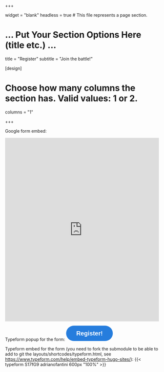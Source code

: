 +++

widget = "blank"
headless = true  # This file represents a page section.

# ... Put Your Section Options Here (title etc.) ...
title = "Register"
subtitle = "Join the battle!"

[design]
  # Choose how many columns the section has. Valid values: 1 or 2.
  columns = "1"

+++

Google form embed:
<iframe src="https://docs.google.com/forms/d/e/1FAIpQLSdkYB8QudLGuyP3uIs5921ae7I67jZbELQmBXcUwFV0k9UTnw/viewform?embedded=true" width="100%" height="600" frameborder="0" marginheight="0" marginwidth="0">Loading…</iframe>

Typeform popup for the form:
<a class="typeform-share button" href="https://adrianofantini.typeform.com/to/S17fG9" data-mode="popup" style="display:inline-block;text-decoration:none;background-color:#267DDD;color:white;cursor:pointer;font-family:Helvetica,Arial,sans-serif;font-size:20px;line-height:50px;text-align:center;margin:0;height:50px;padding:0px 33px;border-radius:25px;max-width:100%;white-space:nowrap;overflow:hidden;text-overflow:ellipsis;font-weight:bold;-webkit-font-smoothing:antialiased;-moz-osx-font-smoothing:grayscale;" data-hide-headers=true data-submit-close-delay="0" target="_blank">Register! </a> <script> (function() { var qs,js,q,s,d=document, gi=d.getElementById, ce=d.createElement, gt=d.getElementsByTagName, id="typef_orm_share", b="https://embed.typeform.com/"; if(!gi.call(d,id)){ js=ce.call(d,"script"); js.id=id; js.src=b+"embed.js"; q=gt.call(d,"script")[0]; q.parentNode.insertBefore(js,q) } })() </script>

Typeform embed for the form (you need to fork the submodule to be able to add to git the layouts/shortcodes/typeform.html, see https://www.typeform.com/help/embed-typeform-hugo-sites/):
{{< typeform S17fG9 adrianofantini 600px "100%" >}} 

